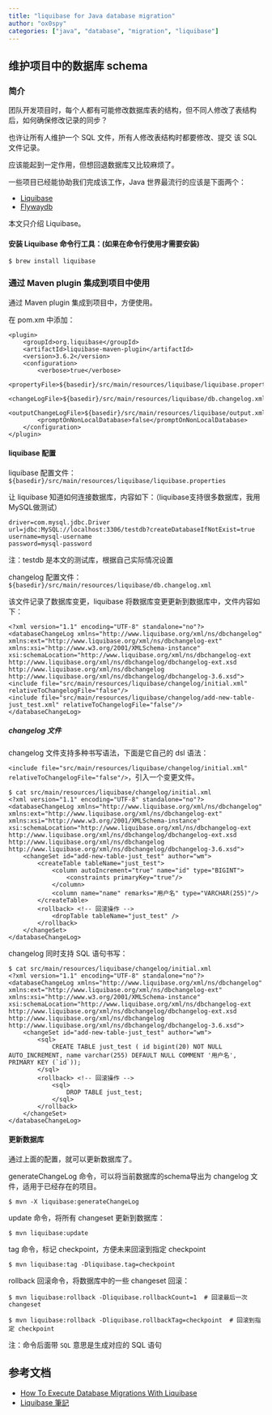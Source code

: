 ```yaml
---
title: "liquibase for Java database migration"
author: "ox0spy"
categories: ["java", "database", "migration", "liquibase"]
---
```


## 维护项目中的数据库 schema

### 简介

团队开发项目时，每个人都有可能修改数据库表的结构，但不同人修改了表结构后，如何确保修改记录的同步？

也许让所有人维护一个 SQL 文件，所有人修改表结构时都要修改、提交 该 SQL 文件记录。

应该能起到一定作用，但想回退数据库又比较麻烦了。

一些项目已经能协助我们完成该工作，Java 世界最流行的应该是下面两个：

- [Liquibase](https://www.liquibase.org/)
- [Flywaydb](https://flywaydb.org/)

本文只介绍 Liquibase。

#### 安装 Liquibase 命令行工具：(如果在命令行使用才需要安装)

    $ brew install liquibase

### 通过 Maven plugin 集成到项目中使用

通过 Maven plugin 集成到项目中，方便使用。

在 pom.xm 中添加：

    <plugin>
        <groupId>org.liquibase</groupId>
        <artifactId>liquibase-maven-plugin</artifactId>
        <version>3.6.2</version>
        <configuration>
            <verbose>true</verbose>
            <propertyFile>${basedir}/src/main/resources/liquibase/liquibase.properties</propertyFile>
            <changeLogFile>${basedir}/src/main/resources/liquibase/db.changelog.xml</changeLogFile>
            <outputChangeLogFile>${basedir}/src/main/resources/liquibase/output.xml</outputChangeLogFile>
            <promptOnNonLocalDatabase>false</promptOnNonLocalDatabase>
        </configuration>
    </plugin>


#### liquibase 配置

liquibase 配置文件：`${basedir}/src/main/resources/liquibase/liquibase.properties`

让 liquibase 知道如何连接数据库，内容如下：（liquibase支持很多数据库，我用MySQL做测试）

    driver=com.mysql.jdbc.Driver
    url=jdbc:MySQL://localhost:3306/testdb?createDatabaseIfNotExist=true
    username=mysql-username
    password=mysql-password

注：testdb 是本文的测试库，根据自己实际情况设置

changelog 配置文件：`${basedir}/src/main/resources/liquibase/db.changelog.xml`

该文件记录了数据库变更，liquibase 将数据库变更更新到数据库中，文件内容如下：

    <?xml version="1.1" encoding="UTF-8" standalone="no"?>
    <databaseChangeLog xmlns="http://www.liquibase.org/xml/ns/dbchangelog" xmlns:ext="http://www.liquibase.org/xml/ns/dbchangelog-ext" xmlns:xsi="http://www.w3.org/2001/XMLSchema-instance" xsi:schemaLocation="http://www.liquibase.org/xml/ns/dbchangelog-ext http://www.liquibase.org/xml/ns/dbchangelog/dbchangelog-ext.xsd http://www.liquibase.org/xml/ns/dbchangelog http://www.liquibase.org/xml/ns/dbchangelog/dbchangelog-3.6.xsd">
    <include file="src/main/resources/liquibase/changelog/initial.xml" relativeToChangelogFile="false"/>
    <include file="src/main/resources/liquibase/changelog/add-new-table-just_test.xml" relativeToChangelogFile="false"/>
    </databaseChangeLog>


##### changelog 文件

changelog 文件支持多种书写语法，下面是它自己的 dsl 语法：

`<include file="src/main/resources/liquibase/changelog/initial.xml" relativeToChangelogFile="false"/>`，引入一个变更文件。

    $ cat src/main/resources/liquibase/changelog/initial.xml
    <?xml version="1.1" encoding="UTF-8" standalone="no"?>
    <databaseChangeLog xmlns="http://www.liquibase.org/xml/ns/dbchangelog" xmlns:ext="http://www.liquibase.org/xml/ns/dbchangelog-ext" xmlns:xsi="http://www.w3.org/2001/XMLSchema-instance" xsi:schemaLocation="http://www.liquibase.org/xml/ns/dbchangelog-ext http://www.liquibase.org/xml/ns/dbchangelog/dbchangelog-ext.xsd http://www.liquibase.org/xml/ns/dbchangelog http://www.liquibase.org/xml/ns/dbchangelog/dbchangelog-3.6.xsd">
        <changeSet id="add-new-table-just_test" author="wm">
            <createTable tableName="just_test">
                <column autoIncrement="true" name="id" type="BIGINT">
                    <constraints primaryKey="true"/>
                </column>
                <column name="name" remarks="用户名" type="VARCHAR(255)"/>
            </createTable>
            <rollback> <!-- 回滚操作 -->
                <dropTable tableName="just_test" />
            </rollback>
        </changeSet>
    </databaseChangeLog>

changelog 同时支持 SQL 语句书写：

    $ cat src/main/resources/liquibase/changelog/initial.xml
    <?xml version="1.1" encoding="UTF-8" standalone="no"?>
    <databaseChangeLog xmlns="http://www.liquibase.org/xml/ns/dbchangelog" xmlns:ext="http://www.liquibase.org/xml/ns/dbchangelog-ext" xmlns:xsi="http://www.w3.org/2001/XMLSchema-instance" xsi:schemaLocation="http://www.liquibase.org/xml/ns/dbchangelog-ext http://www.liquibase.org/xml/ns/dbchangelog/dbchangelog-ext.xsd http://www.liquibase.org/xml/ns/dbchangelog http://www.liquibase.org/xml/ns/dbchangelog/dbchangelog-3.6.xsd">
        <changeSet id="add-new-table-just_test" author="wm">
            <sql>
                CREATE TABLE just_test ( id bigint(20) NOT NULL AUTO_INCREMENT, name varchar(255) DEFAULT NULL COMMENT '用户名', PRIMARY KEY (`id`));
            </sql>
            <rollback> <!-- 回滚操作 -->
                <sql>
                    DROP TABLE just_test;
                </sql>
            </rollback>
        </changeSet>
    </databaseChangeLog>

#### 更新数据库

通过上面的配置，就可以更新数据库了。

generateChangeLog 命令，可以将当前数据库的schema导出为 changelog 文件，适用于已经存在的项目。

    $ mvn -X liquibase:generateChangeLog

update 命令，将所有 changeset 更新到数据库：

    $ mvn liquibase:update

tag 命令，标记 checkpoint，方便未来回滚到指定 checkpoint

    $ mvn liquibase:tag -Dliquibase.tag=checkpoint

rollback 回滚命令，将数据库中的一些 changeset 回滚：

    $ mvn liquibase:rollback -Dliquibase.rollbackCount=1  # 回滚最后一次 changeset

    $ mvn liquibase:rollback -Dliquibase.rollbackTag=checkpoint  # 回滚到指定 checkpoint

注：命令后面带 `SQL` 意思是生成对应的 SQL 语句

## 参考文档

- [How To Execute Database Migrations With Liquibase](https://blog.smaato.com/how-to-execute-database-migrations-with-liquibase)
- [Liquibase 筆記](http://blog.kent-chiu.com/2014/08/30/liquibase-101.html)
